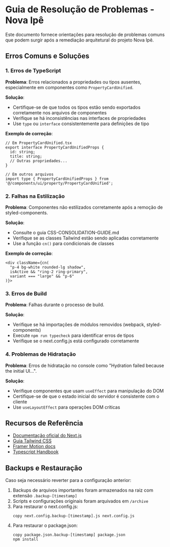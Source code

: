 # Guia de Resolução de Problemas - Nova Ipê

Este documento fornece orientações para resolução de problemas comuns que podem surgir após a remediação arquitetural do projeto Nova Ipê.

## Erros Comuns e Soluções

### 1. Erros de TypeScript

**Problema**: Erros relacionados a propriedades ou tipos ausentes, especialmente em componentes como `PropertyCardUnified`.

**Solução**:

- Certifique-se de que todos os tipos estão sendo exportados corretamente nos arquivos de componentes
- Verifique se há inconsistências nas interfaces de propriedades
- Use `type` ou `interface` consistentemente para definições de tipo

**Exemplo de correção**:

```tsx
// Em PropertyCardUnified.tsx
export interface PropertyCardUnifiedProps {
  id: string;
  title: string;
  // Outras propriedades...
}

// Em outros arquivos
import type { PropertyCardUnifiedProps } from '@/components/ui/property/PropertyCardUnified';
```

### 2. Falhas na Estilização

**Problema**: Componentes não estilizados corretamente após a remoção de styled-components.

**Solução**:

- Consulte o guia CSS-CONSOLIDATION-GUIDE.md
- Verifique se as classes Tailwind estão sendo aplicadas corretamente
- Use a função `cn()` para condicionais de classes

**Exemplo de correção**:

```tsx
<div className={cn(
  "p-4 bg-white rounded-lg shadow",
  isActive && "ring-2 ring-primary",
  variant === "large" && "p-6"
)}>
```

### 3. Erros de Build

**Problema**: Falhas durante o processo de build.

**Solução**:

- Verifique se há importações de módulos removidos (webpack, styled-components)
- Execute `npm run typecheck` para identificar erros de tipos
- Verifique se o next.config.js está configurado corretamente

### 4. Problemas de Hidratação

**Problema**: Erros de hidratação no console como "Hydration failed because the initial UI...".

**Solução**:

- Verifique componentes que usam `useEffect` para manipulação do DOM
- Certifique-se de que o estado inicial do servidor é consistente com o cliente
- Use `useLayoutEffect` para operações DOM críticas

## Recursos de Referência

- [Documentação oficial do Next.js](https://nextjs.org/docs)
- [Guia Tailwind CSS](https://tailwindcss.com/docs)
- [Framer Motion docs](https://www.framer.com/motion/)
- [Typescript Handbook](https://www.typescriptlang.org/docs/handbook/intro.html)

## Backups e Restauração

Caso seja necessário reverter para a configuração anterior:

1. Backups de arquivos importantes foram armazenados na raiz com extensão `.backup-[timestamp]`
2. Scripts e configurações originais foram arquivados em `/archive`
3. Para restaurar o next.config.js:
   ```
   copy next.config.backup-[timestamp].js next.config.js
   ```
4. Para restaurar o package.json:
   ```
   copy package.json.backup-[timestamp] package.json
   npm install
   ```
